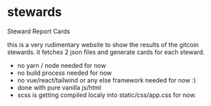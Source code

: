 # stewards

Steward Report Cards

this is a very rudimentary website to show the results 
of the gitcoin stewards. it fetches 2 json files and 
generate cards for each steward.

- no yarn / node needed for now
- no build process needed for now
- no vue/react/tailwind or any else framework needed for now :)
- done with pure vanilla js/html
- scss is getting compiled localy into static/css/app.css for now.


